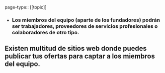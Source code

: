 page-type:: [[topic]]
- ### Los miembros del equipo (aparte de los fundadores) podrán ser trabajadores, proveedores de servicios profesionales o colaboradores de otro tipo.

Existen multitud de sitios web donde puedes publicar tus ofertas para captar a los miembros del equipo.
  - 



